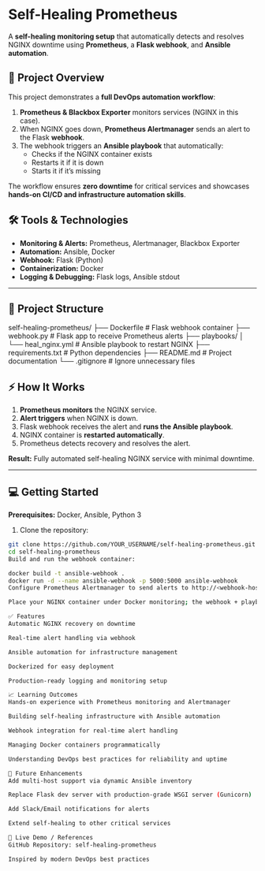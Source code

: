 # Self-Healing Prometheus

A **self-healing monitoring setup** that automatically detects and resolves NGINX downtime using **Prometheus**, a **Flask webhook**, and **Ansible automation**.

## 🚀 Project Overview

This project demonstrates a **full DevOps automation workflow**:

1. **Prometheus & Blackbox Exporter** monitors services (NGINX in this case).  
2. When NGINX goes down, **Prometheus Alertmanager** sends an alert to the Flask **webhook**.  
3. The webhook triggers an **Ansible playbook** that automatically:
   - Checks if the NGINX container exists
   - Restarts it if it is down
   - Starts it if it’s missing  

The workflow ensures **zero downtime** for critical services and showcases **hands-on CI/CD and infrastructure automation skills**.


## 🛠️ Tools & Technologies

- **Monitoring & Alerts:** Prometheus, Alertmanager, Blackbox Exporter  
- **Automation:** Ansible, Docker  
- **Webhook:** Flask (Python)  
- **Containerization:** Docker  
- **Logging & Debugging:** Flask logs, Ansible stdout  

---

## 📂 Project Structure

self-healing-prometheus/
├── Dockerfile # Flask webhook container
├── webhook.py # Flask app to receive Prometheus alerts
├── playbooks/
│ └── heal_nginx.yml # Ansible playbook to restart NGINX
├── requirements.txt # Python dependencies
├── README.md # Project documentation
└── .gitignore # Ignore unnecessary files

## ⚡ How It Works

1. **Prometheus monitors** the NGINX service.
2. **Alert triggers** when NGINX is down.
3. Flask webhook receives the alert and **runs the Ansible playbook**.  
4. NGINX container is **restarted automatically**.
5. Prometheus detects recovery and resolves the alert.

**Result:** Fully automated self-healing NGINX service with minimal downtime.

---

## 💻 Getting Started

**Prerequisites:** Docker, Ansible, Python 3

1. Clone the repository:
```bash
git clone https://github.com/YOUR_USERNAME/self-healing-prometheus.git
cd self-healing-prometheus
Build and run the webhook container:

docker build -t ansible-webhook .
docker run -d --name ansible-webhook -p 5000:5000 ansible-webhook
Configure Prometheus Alertmanager to send alerts to http://<webhook-host>:5000/alert.

Place your NGINX container under Docker monitoring; the webhook + playbook will handle auto-recovery.

✅ Features
Automatic NGINX recovery on downtime

Real-time alert handling via webhook

Ansible automation for infrastructure management

Dockerized for easy deployment

Production-ready logging and monitoring setup

📈 Learning Outcomes
Hands-on experience with Prometheus monitoring and Alertmanager

Building self-healing infrastructure with Ansible automation

Webhook integration for real-time alert handling

Managing Docker containers programmatically

Understanding DevOps best practices for reliability and uptime

📌 Future Enhancements
Add multi-host support via dynamic Ansible inventory

Replace Flask dev server with production-grade WSGI server (Gunicorn)

Add Slack/Email notifications for alerts

Extend self-healing to other critical services

🔗 Live Demo / References
GitHub Repository: self-healing-prometheus

Inspired by modern DevOps best practices
